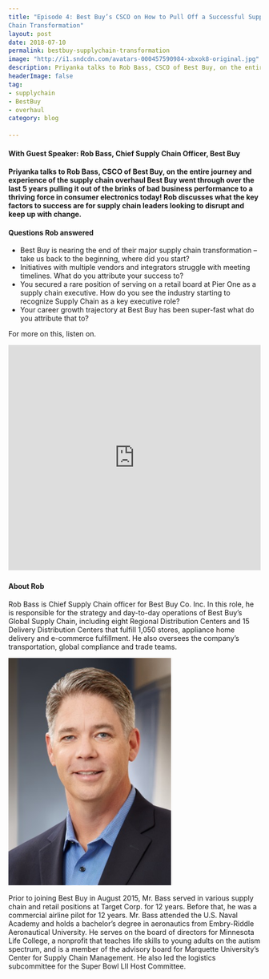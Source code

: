 ```yaml
---
title: "Episode 4: Best Buy’s CSCO on How to Pull Off a Successful Supply
Chain Transformation"
layout: post
date: 2018-07-10
permalink: bestbuy-supplychain-transformation
image: "http://i1.sndcdn.com/avatars-000457590984-xbxok8-original.jpg"
description: Priyanka talks to Rob Bass, CSCO of Best Buy, on the entire journey and experience of the supply chain overhaul Best Buy went through over the last 5 years pulling it out of the brinks of bad business performance to a thriving force in consumer electronics today!
headerImage: false
tag:
- supplychain
- BestBuy
- overhaul
category: blog

---
```

#### With Guest Speaker: Rob Bass, Chief Supply Chain Officer, Best Buy

#### Priyanka talks to Rob Bass, CSCO of Best Buy, on the entire journey and experience of the supply chain overhaul Best Buy went through over the last 5 years pulling it out of the brinks of bad business performance to a thriving force in consumer electronics today! Rob discusses what the key factors to success are for supply chain leaders looking to disrupt and keep up with change.

#### Questions Rob answered
- Best Buy is nearing the end of their major supply chain transformation – take us back to the beginning, where did you start?
- Initiatives with multiple vendors and integrators struggle with meeting timelines. What do you attribute your success to?
- You secured a rare position of serving on a retail board at Pier One as a supply chain executive. How do you see the industry starting to recognize Supply Chain as a key executive role?
- Your career growth trajectory at Best Buy has been super-fast what do you attribute that to?
 

For more on this, listen on.


<iframe width="100%" height="450" scrolling="no" frameborder="no" allow="autoplay" src="https://w.soundcloud.com/player/?url=https%3A//api.soundcloud.com/tracks/469696701&color=%235ba28e&auto_play=false&hide_related=false&show_comments=true&show_user=true&show_reposts=false&show_teaser=true&visual=true"></iframe>



#### About Rob

Rob Bass is Chief Supply Chain officer for Best Buy Co. Inc.  In this role, he is responsible for the strategy and day-to-day operations of Best Buy’s Global Supply Chain, including eight Regional Distribution Centers and 15 Delivery Distribution Centers that fulfill 1,050 stores, appliance home delivery and e-commerce fulfillment. He also oversees the company’s transportation, global compliance and trade teams. 

<img src= "/assets/images/robbass.jpg" alt="jim" width="325px">



Prior to joining Best Buy in August 2015, Mr. Bass served in various supply chain and retail positions at Target Corp. for 12 years. Before that, he was a commercial airline pilot for 12 years.
Mr. Bass attended the U.S. Naval Academy and holds a bachelor’s degree in aeronautics from Embry-Riddle Aeronautical University. 
He serves on the board of directors for Minnesota Life College, a nonprofit that teaches life skills to young adults on the autism spectrum, and is a member of the advisory board for Marquette University’s Center for Supply Chain Management. He also led the logistics subcommittee for the Super Bowl LII Host Committee.
